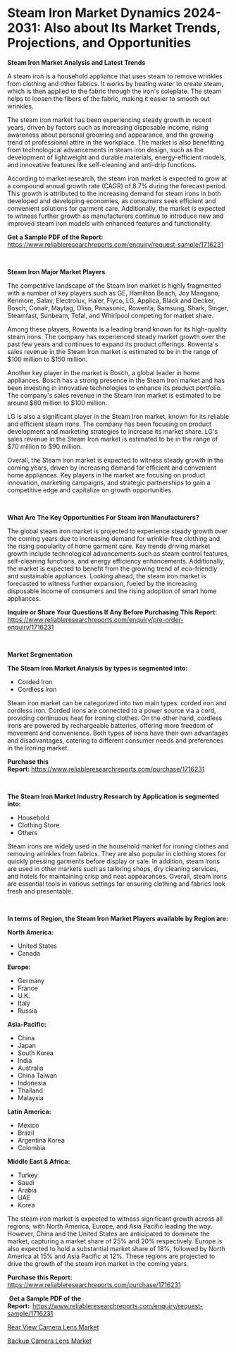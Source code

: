 <p><h1>Steam Iron Market Dynamics 2024-2031: Also about Its Market Trends, Projections, and Opportunities</h1></p><p><strong>Steam Iron Market Analysis and Latest Trends</strong></p>
<p><p>A steam iron is a household appliance that uses steam to remove wrinkles from clothing and other fabrics. It works by heating water to create steam, which is then applied to the fabric through the iron's soleplate. The steam helps to loosen the fibers of the fabric, making it easier to smooth out wrinkles.</p><p>The steam iron market has been experiencing steady growth in recent years, driven by factors such as increasing disposable income, rising awareness about personal grooming and appearance, and the growing trend of professional attire in the workplace. The market is also benefitting from technological advancements in steam iron design, such as the development of lightweight and durable materials, energy-efficient models, and innovative features like self-cleaning and anti-drip functions.</p><p>According to market research, the steam iron market is expected to grow at a compound annual growth rate (CAGR) of 8.7% during the forecast period. This growth is attributed to the increasing demand for steam irons in both developed and developing economies, as consumers seek efficient and convenient solutions for garment care. Additionally, the market is expected to witness further growth as manufacturers continue to introduce new and improved steam iron models with enhanced features and functionality.</p></p>
<p><strong>Get a Sample PDF of the Report:&nbsp;</strong> <a href="https://www.reliableresearchreports.com/enquiry/request-sample/1716231">https://www.reliableresearchreports.com/enquiry/request-sample/1716231</a></p>
<p>&nbsp;</p>
<p><strong>Steam Iron Major Market Players</strong></p>
<p><p>The competitive landscape of the Steam Iron market is highly fragmented with a number of key players such as GE, Hamilton Beach, Joy Mangano, Kenmore, Salav, Electrolux, Haier, Flyco, LG, Applica, Black and Decker, Bosch, Conair, Maytag, Oliso, Panasonic, Rowenta, Samsung, Shark, Singer, Steamfast, Sunbeam, Tefal, and Whirlpool competing for market share.</p><p>Among these players, Rowenta is a leading brand known for its high-quality steam irons. The company has experienced steady market growth over the past few years and continues to expand its product offerings. Rowenta's sales revenue in the Steam Iron market is estimated to be in the range of $100 million to $150 million.</p><p>Another key player in the market is Bosch, a global leader in home appliances. Bosch has a strong presence in the Steam Iron market and has been investing in innovative technologies to enhance its product portfolio. The company's sales revenue in the Steam Iron market is estimated to be around $80 million to $100 million.</p><p>LG is also a significant player in the Steam Iron market, known for its reliable and efficient steam irons. The company has been focusing on product development and marketing strategies to increase its market share. LG's sales revenue in the Steam Iron market is estimated to be in the range of $70 million to $90 million.</p><p>Overall, the Steam Iron market is expected to witness steady growth in the coming years, driven by increasing demand for efficient and convenient home appliances. Key players in the market are focusing on product innovation, marketing campaigns, and strategic partnerships to gain a competitive edge and capitalize on growth opportunities.</p></p>
<p>&nbsp;</p>
<p><strong>What Are The Key Opportunities For Steam Iron Manufacturers?</strong></p>
<p><p>The global steam iron market is projected to experience steady growth over the coming years due to increasing demand for wrinkle-free clothing and the rising popularity of home garment care. Key trends driving market growth include technological advancements such as steam control features, self-cleaning functions, and energy efficiency enhancements. Additionally, the market is expected to benefit from the growing trend of eco-friendly and sustainable appliances. Looking ahead, the steam iron market is forecasted to witness further expansion, fueled by the increasing disposable income of consumers and the rising adoption of smart home appliances.</p></p>
<p><strong>Inquire or Share Your Questions If Any Before Purchasing This Report:</strong> <a href="https://www.reliableresearchreports.com/enquiry/pre-order-enquiry/1716231">https://www.reliableresearchreports.com/enquiry/pre-order-enquiry/1716231</a></p>
<p>&nbsp;</p>
<p><strong>Market Segmentation</strong></p>
<p><strong>The Steam Iron Market Analysis by types is segmented into:</strong></p>
<p><ul><li>Corded Iron</li><li>Cordless Iron</li></ul></p>
<p><p>Steam iron market can be categorized into two main types: corded iron and cordless iron. Corded irons are connected to a power source via a cord, providing continuous heat for ironing clothes. On the other hand, cordless irons are powered by rechargeable batteries, offering more freedom of movement and convenience. Both types of irons have their own advantages and disadvantages, catering to different consumer needs and preferences in the ironing market.</p></p>
<p><strong>Purchase this Report:&nbsp;</strong><a href="https://www.reliableresearchreports.com/purchase/1716231">https://www.reliableresearchreports.com/purchase/1716231</a></p>
<p>&nbsp;</p>
<p><strong>The Steam Iron Market Industry Research by Application is segmented into:</strong></p>
<p><ul><li>Household</li><li>Clothing Store</li><li>Others</li></ul></p>
<p><p>Steam irons are widely used in the household market for ironing clothes and removing wrinkles from fabrics. They are also popular in clothing stores for quickly pressing garments before display or sale. In addition, steam irons are used in other markets such as tailoring shops, dry cleaning services, and hotels for maintaining crisp and neat appearances. Overall, steam irons are essential tools in various settings for ensuring clothing and fabrics look fresh and presentable.</p></p>
<p>&nbsp;</p>
<p><strong>In terms of Region, the Steam Iron Market Players available by Region are:</strong></p>
<p>
    <p> <strong> North America: </strong>
        <ul>
            <li>United States</li>
            <li>Canada</li>
        </ul>
        </p> 
    <p> <strong> Europe: </strong>
        <ul>
            <li>Germany</li>
            <li>France</li>
            <li>U.K.</li>
            <li>Italy</li>
            <li>Russia</li>
        </ul>
        </p> 
    <p> <strong> Asia-Pacific: </strong>
        <ul>
            <li>China</li>
            <li>Japan</li>
            <li>South Korea</li>
            <li>India</li>
            <li>Australia</li>
            <li>China Taiwan</li>
            <li>Indonesia</li>
            <li>Thailand</li>
            <li>Malaysia</li>
        </ul>
        </p> 
    <p> <strong> Latin America: </strong>
        <ul>
            <li>Mexico</li>
            <li>Brazil</li>
            <li>Argentina Korea</li>
            <li>Colombia</li>
        </ul>
        </p> 
    <p> <strong> Middle East & Africa: </strong>
        <ul>
            <li>Turkey</li>
            <li>Saudi</li>
            <li>Arabia</li>
            <li>UAE</li>
            <li>Korea</li>
        </ul>
    </p>
    </p>
<p><p>The steam iron market is expected to witness significant growth across all regions, with North America, Europe, and Asia Pacific leading the way. However, China and the United States are anticipated to dominate the market, capturing a market share of 25% and 20% respectively. Europe is also expected to hold a substantial market share of 18%, followed by North America at 15% and Asia Pacific at 12%. These regions are projected to drive the growth of the steam iron market in the coming years.</p></p>
<p><strong>Purchase this Report: </strong><a href="https://www.reliableresearchreports.com/purchase/1716231">https://www.reliableresearchreports.com/purchase/1716231</a></p>
<p>&nbsp;<strong>Get a Sample PDF of the Report:&nbsp;&nbsp;</strong><a href="https://www.reliableresearchreports.com/enquiry/request-sample/1716231">https://www.reliableresearchreports.com/enquiry/request-sample/1716231</a></p>
<p><strong></strong></p>
<p><p><a href="https://cedar-agate-3da.notion.site/Global-Rear-View-Camera-Lens-Market-Size-and-Market-Trends-Insights-and-Projections-from-2024-to-20-f21308b32b1a4bee9d16231044581688">Rear View Camera Lens Market</a></p><p><a href="https://circular-yam-9b9.notion.site/Insights-into-Backup-Camera-Lens-Market-Size-Analysing-Market-Share-Trends-and-Growth-from-2024-t-6ac584ff965e4144961bea8783a2cbda">Backup Camera Lens Market</a></p></p>